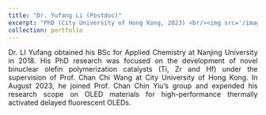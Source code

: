 ```yaml
---
title: "Dr. Yufang Li (Postdoc)"
excerpt: "PhD (City University of Hong Kong, 2023) <br/><img src='/images/yufang_li.png' width="180" height="200">"
collection: portfolio
---
```


<div style="text-align: justify">
Dr. LI Yufang obtained his BSc for Applied Chemistry at Nanjing University in 2018. His PhD research was focused on the development of novel binuclear olefin polymerization catalysts (Ti, Zr and Hf) under the supervision of Prof. Chan Chi Wang at City University of Hong Kong. In August 2023, he joined Prof. Chan Chin Yiu’s group and expended his research scope on OLED materials for high-performance thermally activated delayed fluorescent OLEDs.
</div>
